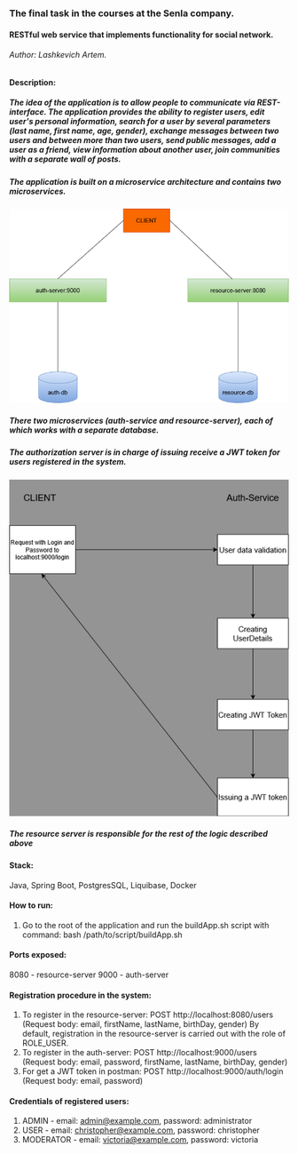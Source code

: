### The final task in the courses at the Senla company.

#### RESTful web service that implements functionality for social network.

###### Author: Lashkevich Artem.

#### Description:

##### The idea of the application is to allow people to communicate via REST-interface. The application provides the ability to register users, edit user's personal information, search for a user by several parameters (last name, first name, age, gender), exchange messages between two users and between more than two users, send public messages, add a user as a friend, view information about another user, join communities with a separate wall of posts.

##### The application is built on a microservice architecture and contains two microservices.

![microservice interaction scheme](images/application-schema.png)

##### There two microservices (auth-service and resource-server), each of which works with a separate database.

##### The authorization server is in charge of issuing receive a JWT token for users registered in the system.

![authentication-schema](images/authentication-schema.png)

##### The resource server is responsible for the rest of the logic described above

#### Stack:

Java, Spring Boot, PostgresSQL, Liquibase, Docker

#### How to run:

1. Go to the root of the application and run the buildApp.sh script with command:
bash /path/to/script/buildApp.sh

#### Ports exposed:

8080 - resource-server
9000 - auth-server

#### Registration procedure in the system:

1. To register in the resource-server: POST http://localhost:8080/users (Request body: email, firstName, lastName, birthDay, gender)
   By default, registration in the resource-server is carried out with the role of ROLE_USER.
2. To register in the auth-server: POST http://localhost:9000/users (Request body: email, password, firstName, lastName, birthDay, gender)
3. For get a JWT token in postman: POST http://localhost:9000/auth/login (Request body: email, password)

#### Credentials of registered users:

1. ADMIN - email: admin@example.com, password: administrator
2. USER - email: christopher@example.com, password: christopher
3. MODERATOR - email: victoria@example.com, password: victoria

